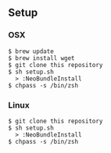 ## Setup

### OSX

```
$ brew update
$ brew install wget
$ git clone this repository
$ sh setup.sh
  > :NeoBundleInstall
$ chpass -s /bin/zsh
```

### Linux

```
$ git clone this repository
$ sh setup.sh
  > :NeoBundleInstall
$ chpass -s /bin/zsh
```
